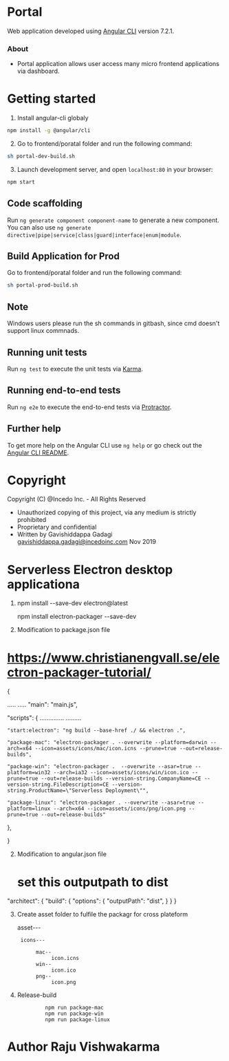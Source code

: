 # Portal

Web application developed using [Angular CLI](https://github.com/angular/angular-cli) version 7.2.1.

### About

- Portal application allows user access many micro frontend applications via dashboard.

# Getting started

1. Install angular-cli globaly 
  ```bash
  npm install -g @angular/cli
  ```

2. Go to frontend/poratal folder and run the following command:
 ```bash
 sh portal-dev-build.sh
 ```
 
3. Launch development server, and open `localhost:80` in your browser:
 ```bash
 npm start
 ```
## Code scaffolding

Run `ng generate component component-name` to generate a new component. You can also use `ng generate directive|pipe|service|class|guard|interface|enum|module`.

## Build Application for Prod

 Go to frontend/poratal folder and run the following command:
 ```bash
 sh portal-prod-build.sh
 ```

## Note

Windows users please run the sh commands in gitbash, since cmd doesn't support linux commnads.

## Running unit tests

Run `ng test` to execute the unit tests via [Karma](https://karma-runner.github.io).

## Running end-to-end tests

Run `ng e2e` to execute the end-to-end tests via [Protractor](http://www.protractortest.org/).

## Further help

To get more help on the Angular CLI use `ng help` or go check out the [Angular CLI README](https://github.com/angular/angular-cli/blob/master/README.md).

# Copyright

 Copyright (C) @Incedo Inc. - All Rights Reserved
 * Unauthorized copying of this project, via any medium is strictly prohibited
 * Proprietary and confidential
 * Written by Gavishiddappa Gadagi <gavishiddappa.gadagi@incedoinc.com> Nov 2019


 # Serverless Electron desktop applicationa

1. npm install --save-dev electron@latest

   npm install electron-packager --save-dev



2. Modification to package.json file
 
# https://www.christianengvall.se/electron-packager-tutorial/


 {
 
   .....
   .....
  "main": "main.js",

"scripts": {
    ..............
     .........

    "start:electron": "ng build --base-href ./ && electron .",

    "package-mac": "electron-packager . --overwrite --platform=darwin --arch=x64 --icon=assets/icons/mac/icon.icns --prune=true --out=release-builds",

    "package-win": "electron-packager .  --overwrite --asar=true --platform=win32 --arch=ia32 --icon=assets/icons/win/icon.ico --prune=true --out=release-builds --version-string.CompanyName=CE --version-string.FileDescription=CE --version-string.ProductName=\"Serverless Deployment\"",

    "package-linux": "electron-packager . --overwrite --asar=true --platform=linux --arch=x64 --icon=assets/icons/png/icon.png --prune=true --out=release-builds"
  },

 }

 2. Modification to angular.json file 

    #  set this outputpath to dist
    
  "architect": {
        "build": {
          "options": {
            "outputPath": "dist", 
          }
        }
  }


3. Create asset folder to fulfile the packagr for cross plateform 

    asset---

        icons---      

             mac--
                  icon.icns
             win--
                  icon.ico     
             png--
                  icon.png 


4. Release-build  

                npm run package-mac
                npm run package-win
                npm run package-linux

# Author Raju Vishwakarma

